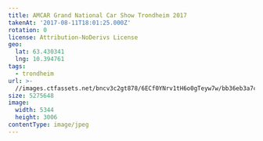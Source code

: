```yaml
---
title: AMCAR Grand National Car Show Trondheim 2017
takenAt: '2017-08-11T18:01:25.000Z'
rotation: 0
license: Attribution-NoDerivs License
geo:
  lat: 63.430341
  lng: 10.394761
tags:
  - trondheim
url: >-
  //images.ctfassets.net/bncv3c2gt878/6ECf0YNrv1tH6o0gTeyw7w/bb36eb3a7c4485c08f9d4f482ff12cd1/amcar-grand-national-car-show-trondheim-2017_36508132125_o
size: 5275648
image:
  width: 5344
  height: 3006
contentType: image/jpeg
---
```


